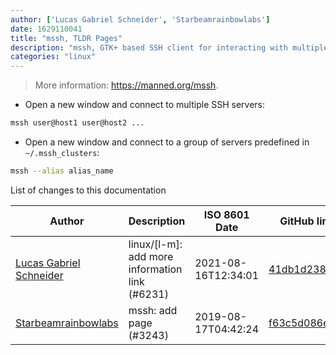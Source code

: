 ```yaml
---
author: ['Lucas Gabriel Schneider', 'Starbeamrainbowlabs']
date: 1629110041
title: "mssh, TLDR Pages"
description: "mssh, GTK+ based SSH client for interacting with multiple SSH servers at once."
categories: "linux"
---
```

> More information: <https://manned.org/mssh>.

- Open a new window and connect to multiple SSH servers:

```bash
mssh user@host1 user@host2 ...
```

- Open a new window and connect to a group of servers predefined in `~/.mssh_clusters`:

```bash
mssh --alias alias_name
```
List of changes to this documentation


Author | Description | ISO 8601 Date | GitHub link
------|-----|-----|-----
[Lucas Gabriel Schneider](mailto:casdpa@gmail.com) | linux/[l-m]: add more information link (#6231) | 2021-08-16T12:34:01 | [41db1d238028](https://github.com/tldr-pages/tldr/commit/41db1d2380286234a89aaa2131d8e1d1c531b850)
[Starbeamrainbowlabs](mailto:sbrl@starbeamrainbowlabs.com) | mssh: add page (#3243) | 2019-08-17T04:42:24 | [f63c5d086ef5](https://github.com/tldr-pages/tldr/commit/f63c5d086ef5e5a56ce59d25fb0353bd1eb62df8)

